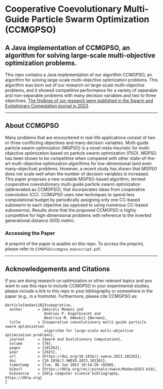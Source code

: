 # Cooperative Coevolutionary Multi-Guide Particle Swarm Optimization  (CCMGPSO) 
A Java implementation of CCMGPSO, an algorithm for solving large-scale multi-objective optimization problems. 
-------------------------------------------------------------------------------------------------------------------------------

This repo contains a Java implementation of our algorithm CCMGPSO, an algorithm for solving large-scale multi-objective optimization problems. This algorithm was born out of our research on large-scale multi-objective problems, and it showed competitive performance for a variety of separable and non-separable problems with many decision variables and two to three objectives. [The findings of our research were published in the Swarm and Evolutionary Computation journal in 2023](https://www.sciencedirect.com/science/article/pii/S2210650223000366).  

------------------------------------------------------


## About CCMGPSO
Many problems that are encountered in real-life applications consist of two or three conflicting objectives and many decision variables. Multi-guide particle swarm optimization (MGPSO) is a novel meta-heuristic for multi-objective optimization based on particle swarm optimization (PSO). MGPSO has been shown to be competitive when compared with other state-of-the-art multi-objective optimization algorithms for low-dimensional (and even many-objective) problems. However, a recent study has shown that MGPSO does not scale well when the number of decision variables is increased. This paper proposes a new scalable MGPSO-based algorithm, termed cooperative coevolutionary multi-guide particle swarm optimization (abbreviated as CCMGPSO), that incorporates ideas from cooperative coevolution (CC). CCMGPSO uses new techniques to spend less computational budget by periodically assigning only one CC-based subswarm to each objective (as opposed to using numerous CC-based subswarms). Results show that the proposed CCMGPSO is highly competitive for high-dimensional problems with reference to the inverted generational distance (IGD) metric.

### Accessing the Paper
A preprint of the paper is avaible on this repo. To access the preprint, please refer to `CCMGPSO/ccmgpso_manuscript.pdf`.

------------------------------------------------------
## Acknowledgements and Citations 
If you are doing research on optimization or other relevant topics and you want to use this repo to include CCMGPSO in your experimental studies, please include a link to this repo in your bibliography or somewhere in the paper (e.g., in a footnote). Furthermore, please cite CCMGPSO as: 


```
@article{madani2023cooperative,
  author       = {Amirali Madani and
                  Andries P. Engelbrecht and
                  Beatrice M. Ombuki{-}Berman},
  title        = {Cooperative coevolutionary multi-guide particle swarm optimization
                  algorithm for large-scale multi-objective optimization problems},
  journal      = {Swarm and Evolutionary Computation},
  volume       = {78},
  pages        = {101262},
  year         = {2023},
  url          = {https://doi.org/10.1016/j.swevo.2023.101262},
  doi          = {10.1016/J.SWEVO.2023.101262},
  timestamp    = {Tue, 06 Jun 2023 10:54:20 +0200},
  biburl       = {https://dblp.org/rec/journals/swevo/MadaniEO23.bib},
  bibsource    = {dblp computer science bibliography, https://dblp.org}
}
```
